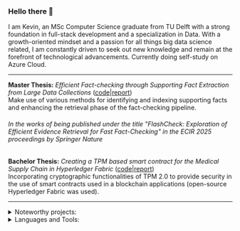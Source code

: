 ### Hello there 👋

I am Kevin, an MSc Computer Science graduate from TU Delft with a strong foundation in full-stack development and a specialization in Data.
With a growth-oriented mindset and a passion for all things big data science related, I am constantly driven to seek out
new knowledge and remain at the forefront of technological advancements. Currently doing self-study on Azure Cloud.

___________________________________________________________________________
**Master Thesis:** *Efficient Fact-checking through Supporting Fact Extraction from Large Data Collections* ([code](https://github.com/kevin-rn/Efficient-Fact-checking)|[report](https://repository.tudelft.nl/islandora/object/uuid%3A990b1567-7c6e-43a1-9832-3d5a9a53c41a))    
Make use of various methods for identifying and indexing supporting facts and enhancing the retrieval phase of the fact-checking pipeline.  
<h6><i> In the works of being published under the title "FlashCheck: Exploration of Efficient Evidence Retrieval for Fast Fact-Checking" in the ECIR 2025 proceedings by Springer Nature</i></h6>

**Bachelor Thesis:** *Creating a TPM based smart contract for the Medical Supply Chain in Hyperledger Fabric* ([code](https://github.com/kevin-rn/medical-supply)|[report](https://repository.tudelft.nl/islandora/object/uuid%3A5def242c-0440-4601-bb0e-34e62343d81b))  
Incorporating cryptographic functionalities of TPM 2.0 to provide security in the use of smart contracts used in a blockchain applications (open-source Hyperledger Fabric was used).



___________________________________________________________________________

<details>
  <summary>Noteworthy projects:</summary>  <br />
  
  •	Evaluating Java-Python code translation by fine-tuning two Language models (CodeBERT and PLBART) on a scraped and generated dataset (Rosetta Code, Sample Programs, CodingBat, A problem solved in 22 programming languages and LeetCode) and evaluate these fine-tuned models on two metrics, namely Bleu-4 and xMatch. The evaluation and fine-tuning of the models has been adapted from CodeXGLUE and the preprocessing of the data is done by AVATAR. [code](https://github.com/ML4SE2022/group3)
  
  •	Developing Scalable Services and Managing their Transactions with CockroachDB and testing these using Kubernetes [code](https://github.com/kevin-rn/Web-Scale-Data-Management)
  
  •	Modular Intrusion Prevention System, similar to fail2ban, which monitors and stores (SQLAlchemy) failed authentication logs from applications such as Joomla and Wordpress and temporarily blocks traffic from IP-addresses that exceed a configurable number of attempts. [code](https://github.com/mkhattat/network_security)
  
  •	Mutual Inconsistency Detection In Distributed Systems using akka to ensure copies of documents between ‘actors’ remain concistent. [code](https://github.com/kevin-rn/Mutual-Inconsistency-Detection-In-Distributed-Systems)
  
  •	Extracting and storing webpage cookies as to verify whether these accommodate the General Data Protection Regulation. [code](https://github.com/ptemarvelde/gdpr_cookies)
  
  •	A mock user interface of Instagram UI using Python-based web framework Django as to propose an alternative recommendation system architecture that may benefit the users among other stakeholders. [code](https://github.com/kevin-rn/Instagram-Alternative-Recommendation)
  
  •	Java Application tracking green activites of a user with features like having a ranking system between users. [code](https://github.com/kevin-rn/GoGreen)

  •	Develop a full raytracer that generates static images from a virtual scene containing lights, objects and a camera. [code](https://github.com/kevin-rn/Computer-Graphics/tree/master/Raytracer)
</details>

<details>
  <summary>Languages and Tools:</summary>  <br />
    <h5>Programming Languages</h5>
    <p>
      <a target="_blank" href="https://raw.githubusercontent.com/devicons/devicon/master/icons/java/java-original.svg" style="display: inline-block;"><img src="https://raw.githubusercontent.com/devicons/devicon/master/icons/java/java-original.svg" alt="java" width="42" height="42" /></a>
      <a target="_blank" href="https://github.com/user-attachments/assets/d3947f39-f2a2-42ac-8035-7a34ddbe8405" style="display: inline-block;"><img src="https://github.com/user-attachments/assets/d3947f39-f2a2-42ac-8035-7a34ddbe8405" alt="assembly" width="42" height="42" /></a>
      <a target="_blank" href="https://raw.githubusercontent.com/devicons/devicon/master/icons/cplusplus/cplusplus-original.svg" style="display: inline-block;"><img src="https://raw.githubusercontent.com/devicons/devicon/master/icons/cplusplus/cplusplus-original.svg" alt="cplusplus" width="42" height="42" /></a>
      <a target="_blank" href="https://raw.githubusercontent.com/devicons/devicon/master/icons/go/go-original.svg" style="display: inline-block;"><img src="https://raw.githubusercontent.com/devicons/devicon/master/icons/go/go-original.svg" alt="go" width="42" height="42" /></a>
      <a target="_blank" href="https://raw.githubusercontent.com/devicons/devicon/master/icons/python/python-original.svg" style="display: inline-block;"><img src="https://raw.githubusercontent.com/devicons/devicon/master/icons/python/python-original.svg" alt="python" width="42" height="42" /></a>
      <a target="_blank" href="https://github.com/devicons/devicon/blob/master/icons/r/r-original.svg" style="display: inline-block;"><img src="https://github.com/devicons/devicon/blob/master/icons/r/r-original.svg" alt="r" width="42" height="42" /></a>
      <a target="_blank" href="https://raw.githubusercontent.com/devicons/devicon/master/icons/scala/scala-original.svg" style="display: inline-block;"><img src="https://raw.githubusercontent.com/devicons/devicon/master/icons/scala/scala-original.svg" alt="scala" width="42" height="42" /></a>
      <a target="_blank" href="https://upload.wikimedia.org/wikipedia/commons/1/1c/Haskell-Logo.svg" style="display: inline-block;"><img src="https://upload.wikimedia.org/wikipedia/commons/1/1c/Haskell-Logo.svg" alt="haskell" width="42" height="42" /></a>
      <a target="_blank" href="https://upload.wikimedia.org/wikipedia/commons/5/5d/Clojure_logo.svg" style="display: inline-block;"><img src="https://upload.wikimedia.org/wikipedia/commons/5/5d/Clojure_logo.svg" alt="clojure" width="42" height="42" /></a>
      <a target="_blank" href="https://raw.githubusercontent.com/devicons/devicon/master/icons/javascript/javascript-original.svg" style="display: inline-block;"><img src="https://raw.githubusercontent.com/devicons/devicon/master/icons/javascript/javascript-original.svg" alt="javascript" width="42" height="42" /></a>
      <a target="_blank" href="https://raw.githubusercontent.com/devicons/devicon/master/icons/php/php-original.svg" style="display: inline-block;"><img src="https://raw.githubusercontent.com/devicons/devicon/master/icons/php/php-original.svg" alt="php" width="42" height="42" /></a>
    </p>

  <h4>Front-end Development</h4>
  <p>
    <a target="_blank" href="https://raw.githubusercontent.com/devicons/devicon/master/icons/html5/html5-original-wordmark.svg" style="display: inline-block;"><img src="https://raw.githubusercontent.com/devicons/devicon/master/icons/html5/html5-original-wordmark.svg" alt="html5" width="42" height="42" /></a>
  <a target="_blank" href="https://raw.githubusercontent.com/devicons/devicon/master/icons/css3/css3-original-wordmark.svg" style="display: inline-block;"><img src="https://raw.githubusercontent.com/devicons/devicon/master/icons/css3/css3-original-wordmark.svg" alt="css3" width="42" height="42" /></a>
    <a target="_blank" href="https://github.com/user-attachments/assets/02ee4f90-9cee-4a1a-bddf-cd4e610ab814" style="display: inline-block;"><img src="https://github.com/user-attachments/assets/02ee4f90-9cee-4a1a-bddf-cd4e610ab814" alt="htmx" width="42" height="42" /></a>
    <a target="_blank" href="https://github.com/devicons/devicon/blob/master/icons/jquery/jquery-original.svg" style="display: inline-block;"><img src="https://github.com/devicons/devicon/blob/master/icons/jquery/jquery-original.svg" alt="jquery" width="42" height="42" /></a>
    <a target="_blank" href="https://raw.githubusercontent.com/devicons/devicon/master/icons/vuejs/vuejs-original-wordmark.svg" style="display: inline-block;"><img src="https://raw.githubusercontent.com/devicons/devicon/master/icons/vuejs/vuejs-original-wordmark.svg"   alt="vuejs" width="42" height="42" /></a>
    <a target="_blank" href="https://bestofjs.org/logos/vuetify.svg" style="display: inline-block;"><img src="https://bestofjs.org/logos/vuetify.svg" alt="vuetify" width="42" height="42" /></a>  
    <a target="_blank" href="https://raw.githubusercontent.com/devicons/devicon/master/icons/react/react-original-wordmark.svg" style="display: inline-block;"><img src="https://raw.githubusercontent.com/devicons/devicon/master/icons/react/react-original-wordmark.svg" alt="react" width="42" height="42" /></a>
    <a target="_blank" href="https://raw.githubusercontent.com/devicons/devicon/master/icons/bootstrap/bootstrap-plain-wordmark.svg" style="display: inline-block;"><img src="https://raw.githubusercontent.com/devicons/devicon/master/icons/bootstrap/bootstrap-plain-wordmark.svg" alt="bootstrap" width="42" height="42" /></a>
  <a target="_blank" href="https://www.vectorlogo.zone/logos/tailwindcss/tailwindcss-icon.svg" style="display: inline-block;"><img src="https://www.vectorlogo.zone/logos/tailwindcss/tailwindcss-icon.svg" alt="tailwind" width="42" height="42" /></a>
  <a target="_blank" href="https://raw.githubusercontent.com/gilbarbara/logos/804dc257b59e144eaca5bc6ffd16949752c6f789/logos/bulma.svg" style="display: inline-block;"><img src="https://raw.githubusercontent.com/gilbarbara/logos/804dc257b59e144eaca5bc6ffd16949752c6f789/logos/bulma.svg" alt="bulma" width="42" height="42" /></a>
  </p>

  <h4>Back-end Development</h4>
<p><a target="_blank" href="https://raw.githubusercontent.com/devicons/devicon/master/icons/nodejs/nodejs-original-wordmark.svg" style="display: inline-block;"><img src="https://raw.githubusercontent.com/devicons/devicon/master/icons/nodejs/nodejs-original-wordmark.svg" alt="nodejs" width="42" height="42" /></a>
<a target="_blank" href="https://www.vectorlogo.zone/logos/springio/springio-icon.svg" style="display: inline-block;"><img src="https://www.vectorlogo.zone/logos/springio/springio-icon.svg" alt="spring" width="42" height="42" /></a>
<a target="_blank" href="https://raw.githubusercontent.com/devicons/devicon/master/icons/nginx/nginx-original.svg" style="display: inline-block;"><img src="https://raw.githubusercontent.com/devicons/devicon/master/icons/nginx/nginx-original.svg" alt="nginx" width="42" height="42" /></a>
<a target="_blank" href="https://www.vectorlogo.zone/logos/heroku/heroku-icon.svg" style="display: inline-block;"><img src="https://www.vectorlogo.zone/logos/heroku/heroku-icon.svg" alt="heroku" width="42" height="42" /></a>
  <a target="_blank" href="https://github.com/devicons/devicon/blob/master/icons/akka/akka-original.svg" style="display: inline-block;"><img src="https://github.com/devicons/devicon/blob/master/icons/akka/akka-original.svg" alt="akka" width="42" height="42" /></a>
<a target="_blank" href="https://cdn.worldvectorlogo.com/logos/django.svg" style="display: inline-block;"><img src="https://cdn.worldvectorlogo.com/logos/django.svg" alt="django" width="42" height="42" /></a>
<a target="_blank" href="https://github.com/devicons/devicon/blob/master/icons/flask/flask-original.svg" style="display: inline-block;"><img src="https://github.com/devicons/devicon/blob/master/icons/flask/flask-original.svg" alt="flask" width="42" height="42" /></a>
</p>


<h4>AI/ML</h4>
<p>
  <a target="_blank" href="https://www.vectorlogo.zone/logos/tensorflow/tensorflow-icon.svg" style="display: inline-block;"><img src="https://www.vectorlogo.zone/logos/tensorflow/tensorflow-icon.svg" alt="tensorflow" width="42" height="42" /></a>
<a target="_blank" href="https://www.vectorlogo.zone/logos/pytorch/pytorch-icon.svg" style="display: inline-block;"><img src="https://www.vectorlogo.zone/logos/pytorch/pytorch-icon.svg" alt="pytorch" width="42" height="42" /></a>
<a target="_blank" href="https://raw.githubusercontent.com/devicons/devicon/2ae2a900d2f041da66e950e4d48052658d850630/icons/pandas/pandas-original.svg" style="display: inline-block;"><img src="https://raw.githubusercontent.com/devicons/devicon/2ae2a900d2f041da66e950e4d48052658d850630/icons/pandas/pandas-original.svg" alt="pandas" width="42" height="42" /></a>
<a target="_blank" href="https://upload.wikimedia.org/wikipedia/commons/0/05/Scikit_learn_logo_small.svg" style="display: inline-block;"><img src="https://upload.wikimedia.org/wikipedia/commons/0/05/Scikit_learn_logo_small.svg" alt="scikit_learn" width="42" height="42" /></a>
  <a target="_blank" href="https://github.com/user-attachments/assets/c7390f41-4f79-46f9-a612-1431507176be" style="display: inline-block;"><img src="https://github.com/user-attachments/assets/c7390f41-4f79-46f9-a612-1431507176be" alt="huggingface" width="42" height="42" /></a>
</p>

<h4>Database (SQL & NoSQL)</h4>
<p>
<a target="_blank" href="https://raw.githubusercontent.com/devicons/devicon/master/icons/mysql/mysql-original-wordmark.svg" style="display: inline-block;"><img src="https://raw.githubusercontent.com/devicons/devicon/master/icons/mysql/mysql-original-wordmark.svg" alt="mysql" width="42" height="42" /></a>
<a target="_blank" href="https://raw.githubusercontent.com/devicons/devicon/master/icons/postgresql/postgresql-original-wordmark.svg" style="display: inline-block;"><img src="https://raw.githubusercontent.com/devicons/devicon/master/icons/postgresql/postgresql-original-wordmark.svg" alt="postgresql" width="42" height="42" /></a>
<a target="_blank" href="https://raw.githubusercontent.com/devicons/devicon/master/icons/oracle/oracle-original.svg" style="display: inline-block;"><img src="https://raw.githubusercontent.com/devicons/devicon/master/icons/oracle/oracle-original.svg" alt="oracle" width="42" height="42" /></a>
<a target="_blank" href="https://cdn.worldvectorlogo.com/logos/cockroachdb.svg" style="display: inline-block;"><img src="https://cdn.worldvectorlogo.com/logos/cockroachdb.svg" alt="cockroachdb" width="42" height="42" /></a>
<a target="_blank" href="https://www.vectorlogo.zone/logos/elastic/elastic-icon.svg" style="display: inline-block;"><img src="https://www.vectorlogo.zone/logos/elastic/elastic-icon.svg" alt="elasticsearch" width="42" height="42" /></a>
<a target="_blank" href="https://www.vectorlogo.zone/logos/sqlite/sqlite-icon.svg" style="display: inline-block;"><img src="https://www.vectorlogo.zone/logos/sqlite/sqlite-icon.svg" alt="sqlite" width="42" height="42" /></a>
<a target="_blank" href="https://raw.githubusercontent.com/devicons/devicon/master/icons/mongodb/mongodb-original-wordmark.svg" style="display: inline-block;"><img src="https://raw.githubusercontent.com/devicons/devicon/master/icons/mongodb/mongodb-original-wordmark.svg" alt="mongodb" width="42" height="42" /></a>
<a target="_blank" href="https://github.com/devicons/devicon/blob/master/icons/neo4j/neo4j-original.svg" style="display: inline-block;"><img src="https://github.com/devicons/devicon/blob/master/icons/neo4j/neo4j-original.svg" alt="neo4j" width="42" height="42" /></a>
</p>

<h4>Data Visualisation</h4>
<p>
  <a target="_blank" href="https://github.com/devicons/devicon/blob/master/icons/matplotlib/matplotlib-original.svg" style="display: inline-block;"><img src="https://github.com/devicons/devicon/blob/master/icons/matplotlib/matplotlib-original.svg" alt="matplotlib" width="42" height="42" /></a>
  <a target="_blank" href="https://seaborn.pydata.org/_images/logo-mark-lightbg.svg" style="display: inline-block;"><img src="https://seaborn.pydata.org/_images/logo-mark-lightbg.svg" alt="seaborn" width="42" height="42" /></a>
  <a target="_blank" href="https://raw.githubusercontent.com/devicons/devicon/master/icons/d3js/d3js-original.svg" style="display: inline-block;"><img src="https://raw.githubusercontent.com/devicons/devicon/master/icons/d3js/d3js-original.svg" alt="d3js" width="42" height="42" /></a>
<a target="_blank" href="https://www.chartjs.org/media/logo-title.svg" style="display: inline-block;"><img src="https://www.chartjs.org/media/logo-title.svg" alt="chartjs" width="42" height="42" /></a>
</p>

<h4>DevOps</h4>
<p>
  <a target="_blank" href="https://www.vectorlogo.zone/logos/git-scm/git-scm-icon.svg" style="display: inline-block;"><img src="https://www.vectorlogo.zone/logos/git-scm/git-scm-icon.svg" alt="git" width="42" height="42" /></a>
  <a target="_blank" href="https://raw.githubusercontent.com/devicons/devicon/master/icons/docker/docker-original-wordmark.svg" style="display: inline-block;"><img src="https://raw.githubusercontent.com/devicons/devicon/master/icons/docker/docker-original-wordmark.svg" alt="docker" width="42" height="42" /></a>
<a target="_blank" href="https://www.vectorlogo.zone/logos/gnu_bash/gnu_bash-icon.svg" style="display: inline-block;"><img src="https://www.vectorlogo.zone/logos/gnu_bash/gnu_bash-icon.svg" alt="bash" width="42" height="42" /></a>
<a target="_blank" href="https://github.com/devicons/devicon/blob/master/icons/kubernetes/kubernetes-original.svg" style="display: inline-block;"><img src="https://github.com/devicons/devicon/blob/master/icons/kubernetes/kubernetes-original.svg" alt="kubernetes" width="42" height="42" /></a>
<a target="_blank" href="https://www.vectorlogo.zone/logos/getpostman/getpostman-icon.svg" style="display: inline-block;"><img src="https://www.vectorlogo.zone/logos/getpostman/getpostman-icon.svg" alt="postman" width="42" height="42" /></a>
<a target="_blank" href="https://github.com/devicons/devicon/blob/master/icons/npm/npm-original-wordmark.svg" style="display: inline-block;"><img src="https://github.com/devicons/devicon/blob/master/icons/npm/npm-original-wordmark.svg" alt="npm" width="42" height="42" /></a>
  <a target="_blank" href="https://github.com/devicons/devicon/blob/master/icons/maven/maven-original.svg" style="display: inline-block;"><img src="https://github.com/devicons/devicon/blob/master/icons/maven/maven-original.svg" alt="maven" width="42" height="42" /></a>
    <a target="_blank" href="https://github.com/devicons/devicon/blob/master/icons/gradle/gradle-original.svg" style="display: inline-block;"><img src="https://github.com/devicons/devicon/blob/master/icons/gradle/gradle-original.svg" alt="gradle" width="42" height="42" /></a>
    <a target="_blank" href="https://github.com/devicons/devicon/blob/master/icons/vite/vite-original.svg" style="display: inline-block;"><img src="https://github.com/devicons/devicon/blob/master/icons/vite/vite-original.svg" alt="vite" width="42" height="42" /></a>
    <a target="_blank" href="hhttps://github.com/devicons/devicon/blob/master/icons/cmake/cmake-original.svg" style="display: inline-block;"><img src="https://github.com/devicons/devicon/blob/master/icons/cmake/cmake-original.svg" alt="cmake" width="42" height="42" /></a>
</p>

<h4>Testing</h4>
<p>
   <a target="_blank" href="https://github.com/devicons/devicon/blob/master/icons/junit/junit-original.svg" style="display: inline-block;"><img src="https://github.com/devicons/devicon/blob/master/icons/junit/junit-original.svg" alt="junit" width="42" height="42" /></a>
  <a target="_blank" href="https://raw.githubusercontent.com/detain/svg-logos/780f25886640cef088af994181646db2f6b1a3f8/svg/selenium-logo.svg" style="display: inline-block;"><img src="https://raw.githubusercontent.com/detain/svg-logos/780f25886640cef088af994181646db2f6b1a3f8/svg/selenium-logo.svg" alt="selenium" width="42" height="42" /></a>
<a target="_blank" href="https://www.vectorlogo.zone/logos/mochajs/mochajs-icon.svg" style="display: inline-block;"><img src="https://www.vectorlogo.zone/logos/mochajs/mochajs-icon.svg" alt="mocha" width="42" height="42" /></a>
  <a target="_blank" href="https://github.com/devicons/devicon/blob/master/icons/pytest/pytest-original.svg" style="display: inline-block;"><img src="https://github.com/devicons/devicon/blob/master/icons/pytest/pytest-original.svg" alt="pytest" width="42" height="42" /></a>
</p>

<h4>Operating Systems</h4>
<p><a target="_blank" href="https://github.com/devicons/devicon/blob/master/icons/windows11/windows11-original.svg" style="display: inline-block;"><img src="https://github.com/devicons/devicon/blob/master/icons/windows11/windows11-original.svg" alt="windows" width="42" height="42" /></a>
  <a target="_blank" href="https://raw.githubusercontent.com/devicons/devicon/master/icons/linux/linux-original.svg" style="display: inline-block;"><img src="https://raw.githubusercontent.com/devicons/devicon/master/icons/linux/linux-original.svg" alt="linux" width="42" height="42" /></a>
</p>


<h4>Other (Non-programming related)</h4>
<p><a target="_blank" href="https://github.com/devicons/devicon/blob/master/icons/photoshop/photoshop-original.svg" style="display: inline-block;"><img src="https://github.com/devicons/devicon/blob/master/icons/photoshop/photoshop-original.svg" alt="photoshop" width="42" height="42" /></a>
  <a target="_blank" href="https://upload.wikimedia.org/wikipedia/commons/9/90/DaVinci_Resolve_17_logo.svg" style="display: inline-block;"><img src="https://upload.wikimedia.org/wikipedia/commons/9/90/DaVinci_Resolve_17_logo.svg" alt="davinci-resolve" width="42" height="42" /></a>
<a target="_blank" href="https://download.blender.org/branding/community/blender_community_badge_white.svg" style="display: inline-block;"><img src="https://download.blender.org/branding/community/blender_community_badge_white.svg" alt="blender" width="42" height="42" /></a>
</p>

  </summary>
</details>
